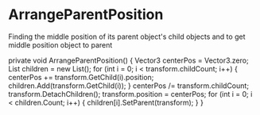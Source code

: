 # ArrangeParentPosition
 Finding the middle position of its parent object's child objects and to get middle position object to parent



 private void ArrangeParentPosition()
{
    Vector3 centerPos = Vector3.zero;
    List<Transform> children = new List<Transform>();
    for (int i = 0; i < transform.childCount; i++)
    {
        centerPos += transform.GetChild(i).position;
        children.Add(transform.GetChild(i));
    }
    centerPos /= transform.childCount;
    transform.DetachChildren();
    transform.position = centerPos;
    for (int i = 0; i < children.Count; i++)
    {
        children[i].SetParent(transform);
    }
}

